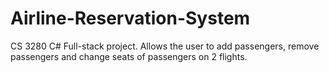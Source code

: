 # Airline-Reservation-System

CS 3280 C# Full-stack project. Allows the user to add passengers, remove passengers and change seats of passengers on 2 flights. 
